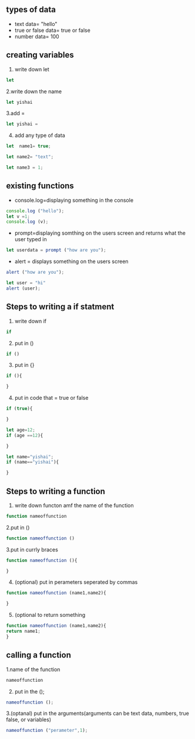 ## types of data
- text data= "hello"
- true or false data= true or false
- number data= 100
## creating variables
1. write down let
```javascript
let
```
2.write down the name
```javascript
let yishai
```
3.add =
```javascript
let yishai = 
```
4. add any type of data
```javascript
let  name1= true;
```
```javascript
let name2= "text";
```
```javascript
let name3 = 1;
```
## existing functions
- console.log=displaying something in the console
```javascript
console.log ("hello");
let v =1;
console.log (v);
```
- prompt=displaying somthing on the users screen and returns what the user typed in
```javascript
let userdata = prompt ("how are you");
```
- alert = displays something on the users screen
```javascript
alert ("how are you");
```
```javascript
let user = "hi"
alert (user);
```
## Steps to writing a if statment

1. write down if 
```javascript
if
```
2. put in ()
```javascript
if ()
```
3. put in {}
```javascript
if (){

}
```
4. put in code that = true or false
```javascript
if (true){

}
```
```javascript
let age=12;
if (age ==12){

}
```
```javascript
let name="yishai";
if (name=="yishai"){

}
```
## Steps to writing a function

1. write down functon amf the name of the function
```javascript
function nameoffunction 
```
2.put in () 
```javascript
function nameoffunction ()
```
3.put in currly braces
```javascript
function nameoffunction (){

}
```
4. (optional) put in perameters seperated by commas
```javascript
function nameoffunction (name1,name2){

}
```
5. (optional to return something
```javascript
function nameoffunction (name1,name2){
return name1;
}
```
## calling a function

1.name of the function
```javascript
nameoffunction
```
2. put in the ();
```javascript
nameoffunction ();
```
3.(optanal) put in the arguments(arguments can be text data, numbers, true false, or variables)
```javascript
nameoffunction ("perameter",1);
```















